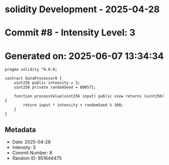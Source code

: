 ﻿# solidity Development - 2025-04-28
# Commit #8 - Intensity Level: 3
# Generated on: 2025-06-07 13:34:34
```solidity
pragma solidity ^0.8.0;

contract DataProcessor8 {
    uint256 public intensity = 3;
    uint256 private randomSeed = 800571;

    function processValue(uint256 input) public view returns (uint256) {
        return input * intensity + randomSeed % 100;
    }
}
```
## Metadata
- Date: 2025-04-28
- Intensity: 3
- Commit Number: 8
- Random ID: 951644475
